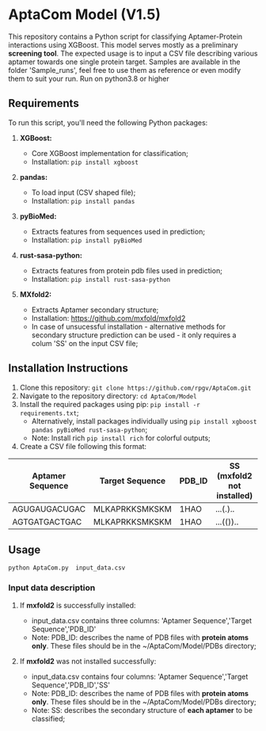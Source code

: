 # AptaCom Model (V1.5)

This repository contains a Python script for classifying Aptamer-Protein interactions using XGBoost.
This model serves mostly as a preliminary <b>screening tool</b>. The expected usage is to input a CSV file describing 
various aptamer towards one single protein target. Samples are available in the folder 'Sample_runs', feel free to use them as 
reference or even modify them to suit your run. 
Run on python3.8 or higher

## Requirements

To run this script, you'll need the following Python packages:

1.  **XGBoost:** 
    *   Core XGBoost implementation for classification;
    *   Installation: `pip install xgboost`

2.  **pandas:**
    *   To load input (CSV shaped file);
    *   Installation: `pip install pandas`

3.  **pyBioMed:**
    *   Extracts features from sequences used in prediction;
    *   Installation: `pip install pyBioMed`

4.  **rust-sasa-python:**
    *   Extracts features from protein pdb files used in prediction;
    *   Installation: `pip install rust-sasa-python`

5.  **MXfold2:**
    *   Extracts Aptamer secondary structure;
    *   Installation: <href>https://github.com/mxfold/mxfold2</href>
    *   In case of unsucessful installation - alternative methods for secondary structure prediction can be used - it only requires a colum 'SS' on the input CSV file;

## Installation Instructions

1.  Clone this repository: `git clone https://github.com/rpgv/AptaCom.git`
2.  Navigate to the repository directory: `cd AptaCom/Model`
3.  Install the required packages using pip: `pip install -r requirements.txt`;
    *   Alternatively, install packages individually using `pip install xgboost pandas pyBioMed rust-sasa-python`;
    *   Note: Install rich `pip install rich` for colorful outputs;
4.  Create a CSV file following this format:
  <table>
    <thead>
      <tr>
        <th>Aptamer Sequence</th>
        <th>Target Sequence</th>
        <th>PDB_ID</th>
        <th>SS (mxfold2 not installed)</th>
      </tr>
    </thead>
    <tbody>
      <tr>
        <td>AGUGAUGACUGAC</td>
        <td>MLKAPRKKSMKSKM</td>
        <td>1HAO</td>
        <td>...(.)..</td>
      </tr>
      <tr>
        <td>AGTGATGACTGAC</td>
        <td>MLKAPRKKSMKSKM</td>
        <td>1HAO</td>
        <td>...(())..</td>
      </tr>
    </tbody>
  </table>

</body>
</html>

## Usage

`python AptaCom.py  input_data.csv`

### Input data description

1. If <b>mxfold2</b> is successfully installed:
    *    input_data.csv contains three columns: 'Aptamer Sequence','Target Sequence','PDB_ID'
    *    Note: PDB_ID: describes the name of PDB files with <b>protein atoms only</b>. These files should be in the ~/AptaCom/Model/PDBs directory;
  
2. If <b>mxfold2</b> was not installed successfully: 
    *    input_data.csv contains four columns: 'Aptamer Sequence','Target Sequence','PDB_ID','SS'
    *    Note: PDB_ID: describes the name of PDB files with <b>protein atoms only</b>. These files should be in the ~/AptaCom/Model/PDBs directory;
    *    Note: SS: describes the secondary structure of <b>each aptamer</b> to be classified;

